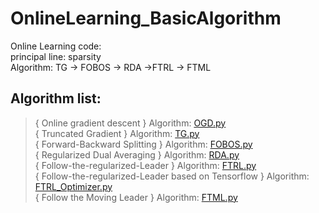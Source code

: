 # OnlineLearning_BasicAlgorithm
Online Learning code: <br>
principal line: sparsity <br>
Algorithm: TG -> FOBOS -> RDA ->FTRL -> FTML 

## Algorithm list:
> { Online gradient descent } Algorithm: [OGD.py](https://github.com/YEN-GitHub/OnlineLearning_BasicAlgorithm/blob/master/OGD.py) <br>
> { Truncated Gradient } Algorithm: [TG.py](https://github.com/YEN-GitHub/OnlineLearning_BasicAlgorithm/blob/master/TG.py) <br>
> { Forward-Backward Splitting } Algorithm: [FOBOS.py](https://github.com/YEN-GitHub/OnlineLearning_BasicAlgorithm/blob/master/FOBOS.py) <br>
> { Regularized Dual Averaging } Algorithm: [RDA.py](https://github.com/YEN-GitHub/OnlineLearning_BasicAlgorithm/blob/master/RDA.py) <br>
> { Follow-the-regularized-Leader } Algorithm: [FTRL.py](https://github.com/YEN-GitHub/OnlineLearning_BasicAlgorithm/blob/master/FTRL.py) <br>
> { Follow-the-regularized-Leader based on Tensorflow } Algorithm: [FTRL_Optimizer.py](https://github.com/YEN-GitHub/OnlineLearning_BasicAlgorithm/blob/master/FTRL_Optimizer.py) <br>
> { Follow the Moving Leader } Algorithm: [FTML.py](https://github.com/YEN-GitHub/OnlineLearning_BasicAlgorithm/blob/master/FTML.py) <br>

